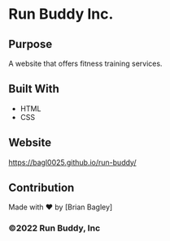 # Run Buddy Inc.

## Purpose
A website that offers fitness training services.

## Built With
* HTML
* CSS

## Website
https://bagl0025.github.io/run-buddy/

## Contribution
Made with ❤️ by [Brian Bagley]

### ©️2022 Run Buddy, Inc
